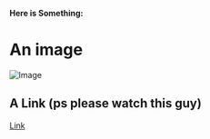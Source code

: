 __Here is Something:__

# An image
![Image](http://images7.memedroid.com/images/UPLOADED80/545cf928284bc.jpeg)

## A Link (ps please watch this guy)
[Link](https://www.youtube.com/@DarkViperAU)



